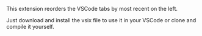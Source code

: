This extension reorders the VSCode tabs by most recent on the left.

Just download and install the vsix file to use it in your VSCode or clone and compile it yourself.

